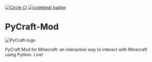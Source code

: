 [![Circle CI](https://circleci.com/gh/ngcm/PyCraft-Mod.svg?style=shield&circle-token=:circle-token)](https://circleci.com/gh/fangohr/oommf-python) [![codebeat badge](https://codebeat.co/badges/334becab-8080-48b0-93a8-d050d850f73a)](https://codebeat.co/projects/github-com-ngcm-pycraft-mod)

# PyCraft-Mod
![PyCraft-logo](http://www.southampton.ac.uk/~apd1g15/media/pycraft_logo.bmp)

PyCraft Mod for Minecraft: an interactive way to interact with Minecraft using Python. Live!
